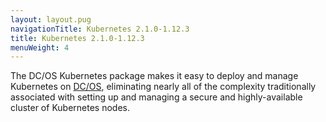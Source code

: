 ```yaml
---
layout: layout.pug
navigationTitle: Kubernetes 2.1.0-1.12.3
title: Kubernetes 2.1.0-1.12.3
menuWeight: 4
---
```


The DC/OS Kubernetes package makes it easy to deploy and manage Kubernetes on [DC/OS](https://mesosphere.com/product/), eliminating nearly all of the complexity traditionally associated with setting up and managing a secure and highly-available cluster of Kubernetes nodes.
